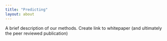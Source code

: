 ```yaml
---
title: "Predicting"
layout: about
---
```


A brief description of our methods. Create link to whitepaper (and ultimately the peer reviewed publication)


